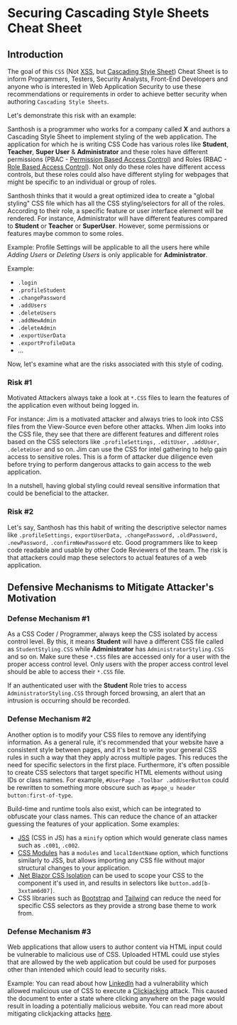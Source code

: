 # Securing Cascading Style Sheets Cheat Sheet

## Introduction

The goal of this `CSS` (Not [XSS](Cross_Site_Scripting_Prevention_Cheat_Sheet.md), but [Cascading Style Sheet](https://www.w3schools.com/css/css_intro.asp)) Cheat Sheet is to inform Programmers, Testers, Security Analysts, Front-End Developers and anyone who is interested in Web Application Security to use these recommendations or requirements in order to achieve better security when authoring `Cascading Style Sheets`.

Let's demonstrate this risk with an example:

Santhosh is a programmer who works for a company called **X** and authors a Cascading Style Sheet to implement styling of the web application. The application for which he is writing CSS Code has various roles like **Student**, **Teacher**, **Super User** & **Administrator** and these roles have different permissions (PBAC - [Permission Based Access Control](Access_Control_Cheat_Sheet.md)) and Roles (RBAC - [Role Based Access Control](Access_Control_Cheat_Sheet.md)). Not only do these roles have different access controls, but these roles could also have different styling for webpages that might be specific to an individual or group of roles.

Santhosh thinks that it would a great optimized idea to create a "global styling" CSS file which has all the CSS styling/selectors for all of the roles. According to their role, a specific feature or user interface element will be rendered. For instance, Administrator will have different features compared to **Student** or **Teacher** or **SuperUser**. However, some permissions or features maybe common to some roles.

Example: Profile Settings will be applicable to all the users here while *Adding Users* or *Deleting Users* is only applicable for **Administrator**.

Example:

- `.login`
- `.profileStudent`
- `.changePassword`
- `.addUsers`
- `.deleteUsers`
- `.addNewAdmin`
- `.deleteAdmin`
- `.exportUserData`
- `.exportProfileData`
- ...

Now, let's examine what are the risks associated with this style of coding.

### Risk \#1

Motivated Attackers always take a look at `*.CSS` files to learn the features of the application even without being logged in.

For instance: Jim is a motivated attacker and always tries to look into CSS files from the View-Source even before other attacks. When Jim looks into the CSS file, they see that there are different features and different roles based on the CSS selectors like `.profileSettings,` `.editUser,` `.addUser,` `.deleteUser` and so on. Jim can use the CSS for intel gathering to help gain access to sensitive roles. This is a form of attacker due diligence even before trying to perform dangerous attacks to gain access to the web application.

In a nutshell, having global styling could reveal sensitive information that could be beneficial to the attacker.

### Risk \#2

Let's say, Santhosh has this habit of writing the descriptive selector names like `.profileSettings,` `exportUserData,` `.changePassword,` `.oldPassword,` `.newPassword,` `.confirmNewPassword` etc. Good programmers like to keep code readable and usable by other Code Reviewers of the team. The risk is that attackers could map these selectors to actual features of a web application.

## Defensive Mechanisms to Mitigate Attacker's Motivation

### Defense Mechanism \#1

As a CSS Coder / Programmer, always keep the CSS isolated by access control level. By this, it means **Student** will have a different CSS file called as `StudentStyling.CSS` while **Administrator** has `AdministratorStyling.CSS` and so on. Make sure these `*.CSS` files are accessed only for a user with the proper access control level. Only users with the proper access control level should be able to access their `*.CSS` file.

If an authenticated user with the **Student** Role tries to access `AdministratorStyling.CSS` through forced browsing, an alert that an intrusion is occurring should be recorded.

### Defense Mechanism \#2

Another option is to modify your CSS files to remove any identifying information. As a general rule, it's recommended that your website have a consistent style between pages, and it's best to write your general CSS rules in such a way that they apply across multiple pages. This reduces the need for specific selectors in the first place. Furthermore, it's often possible to create CSS selectors that target specific HTML elements without using IDs or class names. For example, `#UserPage .Toolbar .addUserButton` could be rewritten to something more obscure such as `#page_u header button:first-of-type`.

Build-time and runtime tools also exist, which can be integrated to obfuscate your class names. This can reduce the chance of an attacker guessing the features of your application. Some examples:

- [JSS](https://cssinjs.org) (CSS in JS) has a `minify` option which would generate class names such as `.c001`, `.c002`.
- [CSS Modules](https://github.com/css-modules/css-modules) has a `modules` and `localIdentName` option, which functions similarly to JSS, but allows importing any CSS file without major structural changes to your application.
- [.Net Blazor CSS Isolation](https://learn.microsoft.com/en-us/aspnet/core/blazor/components/css-isolation) can be used to scope your CSS to the component it's used in, and results in selectors like `button.add[b-3xxtam6d07]`.
- CSS libraries such as [Bootstrap](https://getbootstrap.com) and [Tailwind](https://tailwindcss.com) can reduce the need for specific CSS selectors as they provide a strong base theme to work from.

### Defense Mechanism \#3

Web applications that allow users to author content via HTML input could be vulnerable to malicious use of CSS. Uploaded HTML could use styles that are allowed by the web application but could be used for purposes other than intended which could lead to security risks.

Example: You can read about how [LinkedIn](https://www.scmagazine.com/news/vulnerability-management/style-sheet-vulnerability-allowed-attacker-to-hijack-linkedin-pages) had a vulnerability which allowed malicious use of CSS to execute a [Clickjacking](https://owasp.org/www-community/attacks/Clickjacking) attack. This caused the document to enter a state where clicking anywhere on the page would result in loading a potentially malicious website. You can read more about mitigating clickjacking attacks [here](Clickjacking_Defense_Cheat_Sheet.md).

